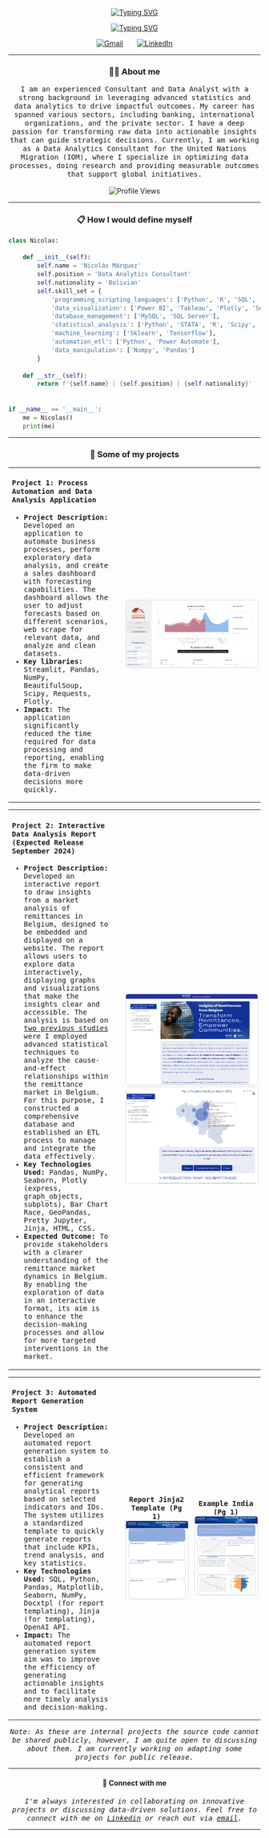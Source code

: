 
<!-- Animated Header -->

<p align="center">
  <!-- Typing SVG by DenverCoder1 - https://github.com/DenverCoder1/readme-typing-svg -->
  <a href="https://github.com/NicolasMarca/NicolasMarca">
      <img src="https://readme-typing-svg.demolab.com?font=Fira+Code&pause=1000&repeat=false&color=1F51FF&width=200&lines=Nicolás+Márquez" alt="Typing SVG" />
  </a>
</p>

<p align="center">
  <a href="https://github.com/NicolasMarca/NicolasMarca">
      <img src="https://readme-typing-svg.demolab.com?font=Fira+Code&pause=1000&color=1F51FF&width=470&lines=Experienced+Consultant+%26+Data+Analyst;Data+Viz%2C+Advanced+Stats+%26+Optimization;Driving+Insightful%2C+Measurable+Outcomes" alt="Typing SVG" />
  </a>
</p>

<!-- Icons section -->


<p align="center">
  <a href="mailto:nmarqueznarvaez@gmail.com"><img width="32px" alt="Gmail" title="Gmail" src="https://cdn-icons-png.flaticon.com/512/281/281769.png"/></a>
  &#8287;&#8287;&#8287;&#8287;&#8287;
  <a href="https://www.linkedin.com/in/nicolasmarqueznarvaez"><img width="32px" alt="LinkedIn" title="LinkedIn" src="https://cdn-icons-png.flaticon.com/512/174/174857.png"/></a>
</p>

<hr>

<!-- About me section -->

<h3 align="center"> 👨‍💻 About me</h3>
<p align="center">
  <samp>
    I am an experienced Consultant and Data Analyst with a strong background in leveraging advanced statistics and data analytics to drive impactful outcomes. My career has spanned various sectors, including banking, international organizations, and the private sector. I have a deep passion for transforming raw data into actionable insights that can guide strategic decisions. Currently, I am working as a Data Analytics Consultant for the United Nations Migration (IOM), where I specialize in optimizing data processes, doing research and providing measurable outcomes that support global initiatives.
  </samp>
  <br> <br>
  <img src="https://komarev.com/ghpvc/?username=NicolasMarca" alt="Profile Views" />
</p>

<hr>

<!-- Define myself section -->

<h3 align="center"> 📋 How I would define myself</h3>


```python
class Nicolas:

    def __init__(self):
        self.name = 'Nicolás Márquez'
        self.position = 'Data Analytics Consultant'
        self.nationality = 'Bolivian'
        self.skill_set = {
            'programming_scripting_languages': ['Python', 'R', 'SQL', 'HTML', 'CSS'],
            'data_visualization': ['Power BI', 'Tableau', 'Plotly', 'Seaborn', 'Matplotlib', 'Streamlit'],
            'database_management': ['MySQL', 'SQL Server'],
            'statistical_analysis': ['Python', 'STATA', 'R', 'Scipy', 'Statsmodels'],
            'machine_learning': ['Sklearn', 'Tensorflow'],
            'automation_etl': ['Python', 'Power Automate'],
            'data_manipulation': ['Numpy', 'Pandas']
        }
        
    def __str__(self):
        return f'{self.name} | {self.position} | {self.nationality}'


if __name__ == '__main__':
    me = Nicolas()
    print(me)
```

</p>

<hr>

<!-- Project section -->

<h3 align="center">📂 Some of my projects</h3>


<!-- Project 1 -->
<table>
  <tr>
    <td width="45%" style="padding-right: 20px;">
      <h4><samp>Project 1: Process Automation and Data Analysis Application</samp></h4>
      <ul>
        <samp>
          <li><strong>Project Description:</strong> Developed an application to automate business processes, perform exploratory data analysis, and create a sales dashboard with forecasting capabilities. The dashboard allows the user to adjust forecasts based on different scenarios, web scrape for relevant data, and analyze and clean datasets.</li>
          <li><strong>Key libraries:</strong> Streamlit, Pandas, NumPy, BeautifulSoup, Scipy, Requests, Plotly.</li>
          <li><strong>Impact:</strong> The application significantly reduced the time required for data processing and reporting, enabling the firm to make data-driven decisions more quickly.</li>
        </samp>
      </ul>
    </td>
    <td width="55%">
      <img src="Assets/yachaywa_app.png" height="auto" alt="Yachaywa" style="border: 1px solid #ddd; border-radius: 5px;"  />
    </td>
  </tr>
</table>

<!-- Project 2 -->
<table>
  <tr>
    <td width="45%" style="padding-right: 20px;">
      <h4><samp>Project 2: Interactive Data Analysis Report (Expected Release September 2024)</samp></h4>
      <ul>
        <samp>
          <li><strong>Project Description:</strong> Developed an interactive report to draw insights from a market analysis of remittances in Belgium, designed to be embedded and displayed on a website. The report allows users to explore data interactively, displaying graphs and visualizations that make the insights clear and accessible. The analysis is based on <a href="https://belgium.iom.int/remittances-belgium-key-data"> two previous studies</a>  were I employed advanced statistical techniques to analyze the cause-and-effect relationships within the remittance market in Belgium. For this purpose, I constructed a comprehensive database and established an ETL process to manage and integrate the data effectively.</li>
          <li><strong>Key Technologies Used:</strong> Pandas, NumPy, Seaborn, Plotly (express, graph_objects, subplots), Bar Chart Race, GeoPandas, Pretty Jupyter, Jinja, HTML, CSS.</li>
          <li><strong>Expected Outcome:</strong> To provide stakeholders with a clearer understanding of the remittance market dynamics in Belgium. By enabling the exploration of data in an interactive format, its aim is to enhance the decision-making processes and allow for more targeted interventions in the market.</li>
        </samp>
      </ul>
    </td>
    <td width="55%">
      <img src="Assets/OREMIT_1.png" height="auto" alt="Yachaywa" style="border: 1px solid #ddd; border-radius: 5px;"  />
      <img src="Assets/OREMIT_2.png" height="auto" alt="Yachaywa" style="border: 1px solid #ddd; border-radius: 5px;"  />      
    </td>
  </tr>
</table>


<!-- Project 3 -->
<table>
  <tr>
    <td width="45%" style="padding-right: 20px;">
      <h4><samp>Project 3: Automated Report Generation System</samp></h4>
      <ul>
        <samp>
          <li><strong>Project Description:</strong> Developed an automated report generation system to establish a consistent and efficient framework for generating analytical reports based on selected indicators and IDs. The system utilizes a standardized template to quickly generate reports that include KPIs, trend analysis, and key statistics.</li>
          <li><strong>Key Technologies Used:</strong> SQL, Python, Pandas, Matplotlib, Seaborn, NumPy, Docxtpl (for report templating), Jinja (for templating), OpenAI API.</li>
          <li><strong>Impact:</strong> The automated report generation system aim was to improve the efficiency of generating actionable insights and to facilitate more timely analysis and decision-making.
</li>
        </samp>
      </ul>
    </td>
    <td align="center" width="27.5%">
      <samp><strong>Report Jinja2 Template (Pg 1)</strong></samp>
      <img src="Assets/hmcs_1.png" width="100%" height="auto" alt="Yachaywa" style="border: 1px solid #ddd; border-radius: 5px;"  />      
    </td>
        <td align="center" width="27.5%">
      <samp><strong>Example India (Pg 1)</strong></samp>
      <img src="Assets/hmcs_2.png" width="100%" height="auto" alt="Yachaywa" style="border: 1px solid #ddd; border-radius: 5px;"  />      
    </td>
  </tr>
</table>

<!-- Disclaimer -->
<p align="center">
  <samp>
  <em>Note: As these are internal projects the source code cannot be shared publicly, however, I am quite open to discussing about them. I am currently working on adapting some projects for public release.</em></samp>
</p>


<hr>
<!-- End section -->

<h4 align="center">🤝 Connect with me</h4>


<p align="center">
  <samp>
  <em>I'm always interested in collaborating on innovative projects or discussing data-driven solutions. Feel free to connect with me on <a href="https://www.linkedin.com/in/nicolasmarqueznarvaez">Linkedin</a> or reach out via <a href="mailto:nmarqueznarvaez@gmail.com">email</a>.
</samp>
</p>
<hr>





